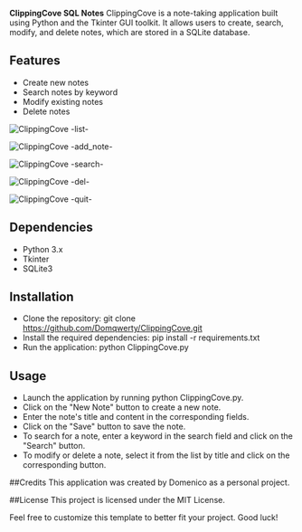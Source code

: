**ClippingCove SQL Notes**
ClippingCove is a note-taking application built using Python and the Tkinter GUI toolkit. It allows users to create, search, modify, and delete notes, which are stored in a SQLite database.

## Features

- Create new notes
- Search notes by keyword
- Modify existing notes
- Delete notes

![ClippingCove -list-](https://imgur.com/CQs1zQ4.png)

![ClippingCove -add_note-](https://imgur.com/f4XlpD5.png)

![ClippingCove -search-](https://imgur.com/3HReSPs.png)

![ClippingCove -del-](https://imgur.com/lvyxX8s.png)

![ClippingCove -quit-](https://imgur.com/ofh3xEL.png)




## Dependencies

- Python 3.x
- Tkinter
- SQLite3

## Installation
- Clone the repository: git clone https://github.com/Domqwerty/ClippingCove.git
- Install the required dependencies: pip install -r requirements.txt
- Run the application: python ClippingCove.py

## Usage
- Launch the application by running python ClippingCove.py.
- Click on the "New Note" button to create a new note.
- Enter the note's title and content in the corresponding fields.
- Click on the "Save" button to save the note.
- To search for a note, enter a keyword in the search field and click on the "Search" button.
- To modify or delete a note, select it from the list by title and click on the corresponding button.

##Credits
This application was created by Domenico as a personal project.

##License
This project is licensed under the MIT License.



Feel free to customize this template to better fit your project. Good luck!
